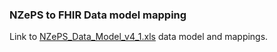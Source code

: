 ### NZePS to FHIR Data model mapping

Link to [NZePS_Data_Model_v4_1.xls](https://github.com/HL7NZ/mdr/raw/master/NZePS_Data_Model_v4_0.xls) data model and mappings.  